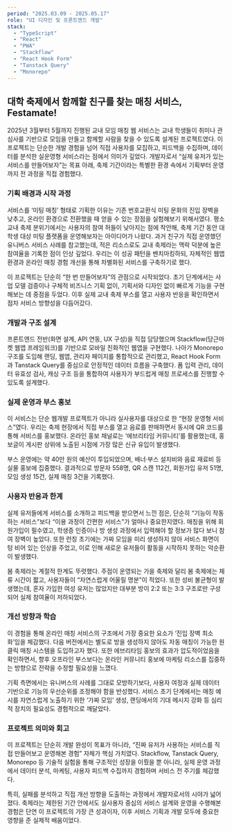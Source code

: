 ```yaml
---
period: "2025.03.09 - 2025.05.17"
role: "UI 디자인 및 프론트엔드 개발"
stack:
  - "TypeScript"
  - "React"
  - "PWA"
  - "Stackflow"
  - "React Hook Form"
  - "Tanstack Query"
  - "Monorepo"
---
```


## 대학 축제에서 함께할 친구를 찾는 매칭 서비스, Festamate!

2025년 3월부터 5월까지 진행된 교내 모임 매칭 웹 서비스는 교내 학생들이 취미나 관심사를 기반으로 모임을 만들고 함께할 사람을 찾을 수 있도록 설계된 프로젝트였다. 이 프로젝트는 단순한 개발 경험을 넘어 직접 사용자를 모집하고, 피드백을 수집하며, 데이터를 분석한 실운영형 서비스라는 점에서 의미가 깊었다. 개발자로서 “실제 유저가 있는 서비스를 만들어보자”는 목표 아래, 축제 기간이라는 특별한 환경 속에서 기획부터 운영까지 전 과정을 직접 경험했다.

### 기획 배경과 시작 과정

서비스를 ‘미팅 매칭’ 형태로 기획한 이유는 기존 번호교환식 미팅 문화의 진입 장벽을 낮추고, 온라인 환경으로 전환했을 때 얻을 수 있는 장점을 실험해보기 위해서였다. 평소 교내 축제 분위기에서는 사용자의 참여 허들이 낮아지는 점에 착안해, 축제 기간 동안 대학생 대상 미팅 플랫폼을 운영해보자는 아이디어가 나왔다. 과거 친구가 직접 운영했던 유니버스 서비스 사례를 참고했는데, 적은 리소스로도 교내 축제라는 맥락 덕분에 높은 참여율을 기록한 점이 인상 깊었다. 우리는 이 성공 패턴을 벤치마킹하되, 자체적인 웹앱 환경과 온라인 매칭 경험 개선을 통해 차별화된 서비스를 구축하기로 했다.

이 프로젝트는 단순히 “한 번 만들어보자”의 관점으로 시작되었다. 초기 단계에서는 사업 모델 검증이나 구체적 비즈니스 기획 없이, 기획서와 디자인 없이 빠르게 기능을 구현해보는 데 중점을 두었다. 이후 실제 교내 축제 부스를 열고 사용자 반응을 확인하면서 점차 서비스 방향성을 다듬어갔다.

### 개발과 구조 설계

프론트엔드 전반(화면 설계, API 연동, UX 구성)을 직접 담당했으며 Stackflow(당근마켓 웹앱 프레임워크)를 기반으로 모바일 친화적인 웹앱을 구현했다. 나아가 Monorepo 구조를 도입해 랜딩, 웹앱, 관리자 페이지를 통합적으로 관리했고, React Hook Form과 Tanstack Query를 중심으로 안정적인 데이터 흐름을 구축했다. 폼 입력 관리, 데이터 유효성 검사, 캐싱 구조 등을 통합하여 사용자가 부드럽게 매칭 프로세스를 진행할 수 있도록 설계했다.

### 실제 운영과 부스 홍보

이 서비스는 단순 웹개발 프로젝트가 아니라 실사용자를 대상으로 한 “현장 운영형 서비스”였다. 우리는 축제 현장에서 직접 부스를 열고 음료를 판매하면서 동시에 QR 코드를 통해 서비스를 홍보했다. 온라인 홍보 채널로는 ‘에브리타임 커뮤니티’를 활용했는데, 홍보글이 게시판 상위에 노출된 시점에 가장 많은 신규 유입이 발생했다.

부스 운영에는 약 40만 원의 예산이 투입되었으며, 배너·부스 설치비와 음료 재료비 등 실물 홍보에 집중했다. 결과적으로 방문자 558명, QR 스캔 112건, 회원가입 유저 51명, 모임 생성 15건, 실제 매칭 3건을 기록했다.

### 사용자 반응과 한계

실제 유저들에게 서비스를 소개하고 피드백을 받으면서 느낀 점은, 단순히 “기능이 작동하는 서비스”보다 “이용 과정이 간편한 서비스”가 얼마나 중요한지였다. 매칭을 위해 회원가입이 필수였고, 학생증 인증이나 방 생성 과정에서 입력해야 할 정보가 많다 보니 참여 장벽이 높았다. 또한 런칭 초기에는 가짜 모임을 미리 생성하지 않아 서비스 화면이 텅 비어 있는 인상을 주었고, 이로 인해 새로운 유저들이 활동을 시작하지 못하는 악순환이 발생했다.

봄 축제라는 계절적 한계도 뚜렷했다. 주점이 운영되는 가을 축제와 달리 봄 축제에는 체류 시간이 짧고, 사용자들이 “자연스럽게 어울릴 명분”이 적었다. 또한 성비 불균형이 발생했는데, 혼자 가입한 여성 유저는 많았지만 대부분 방이 2:2 또는 3:3 구조로만 구성되어 실제 참여율이 저하되었다.

### 개선 방향과 학습

이 경험을 통해 온라인 매칭 서비스의 구조에서 가장 중요한 요소가 ‘진입 장벽 최소화’임을 체감했다. 다음 버전에서는 별도로 방을 생성하지 않아도 자동 매칭이 가능한 원클릭 매칭 시스템을 도입하고자 했다. 또한 에브리타임 홍보의 효과가 압도적이었음을 확인하면서, 향후 오프라인 부스보다는 온라인 커뮤니티 홍보에 마케팅 리소스를 집중하는 방향으로 전략을 수정할 필요성을 느꼈다.

기획 측면에서는 유니버스의 사례를 그대로 모방하기보다, 사용자 여정과 실제 데이터 기반으로 기능의 우선순위를 조정해야 함을 반성했다. 서비스 초기 단계에서는 매칭 예시를 자연스럽게 노출하기 위한 ‘가짜 모임’ 생성, 랜딩에서의 기대 메시지 강화 등 심리적 장치의 필요성도 경험적으로 깨달았다.

### 프로젝트 의미와 회고

이 프로젝트는 단순히 개발 완성이 목표가 아니라, “진짜 유저가 사용하는 서비스를 직접 만들어보고 운영해본 경험” 자체가 핵심 가치였다. Stackflow, Tanstack Query, Monorepo 등 기술적 실험을 통해 구조적인 성장을 이뤘을 뿐 아니라, 실제 운영 과정에서 데이터 분석, 마케팅, 사용자 피드백 수집까지 경험하며 서비스 전 주기를 체감했다.

특히, 실패를 분석하고 직접 개선 방향을 도출하는 과정에서 개발자로서의 시야가 넓어졌다. 축제라는 제한된 기간 안에서도 실사용자 중심의 서비스 설계와 운영을 수행해본 경험은 단연 이 프로젝트의 가장 큰 성과이자, 이후 서비스 기획과 개발 모두에 중요한 영향을 준 실제적 배움이었다.
